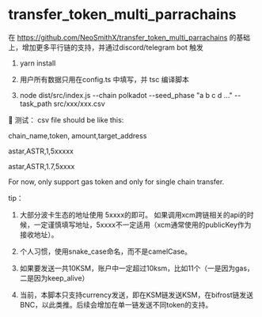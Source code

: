 # transfer_token_multi_parrachains
在 https://github.com/NeoSmithX/transfer_token_multi_parrachains 的基础上，增加更多平行链的支持，并通过discord/telegram bot 触发


1. yarn install

2. 用户所有数据只用在config.ts 中填写，并 tsc 编译脚本

3. node dist/src/index.js --chain polkadot --seed_phase "a b c d ..." --task_path src/xxx/xxx.csv  


🤔 测试： csv file should be like this:

chain_name,token, amount,target_address

astar,ASTR,1,5xxxxx

astar,ASTR,1.7,5xxxx

For now, only support gas token and only for single chain transfer.

tip：

1. 大部分波卡生态的地址使用 5xxxx的即可。 如果调用xcm跨链相关的api的时候，一定谨慎填写地址，5xxxx不一定适用（xcm通常使用的publicKey作为接收地址）。

2. 个人习惯，使用snake_case命名，而不是camelCase。

3. 如果要发送一共10KSM，账户中一定超过10ksm，比如11个（一是因为gas，二是因为keep_alive）

4. 当前，本脚本只支持currency发送，即在KSM链发送KSM，在bifrost链发送BNC，以此类推。后续会增加在单一链发送不同token的支持。


